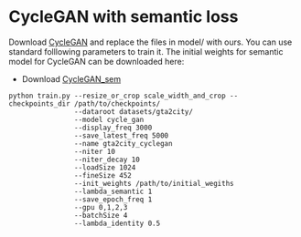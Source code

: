 # CycleGAN with semantic loss
Download [CycleGAN](https://github.com/junyanz/pytorch-CycleGAN-and-pix2pix) and replace the files in model/ with ours.
You can use standard folllowing parameters to train it. The initial weights for semantic model for CycleGAN can be downloaded here:
* Download [CycleGAN_sem](https://drive.google.com/open?id=1ysOLKt7vgRjSOCiw1_R2v15R6-qfl3Fr)
```
python train.py --resize_or_crop scale_width_and_crop --checkpoints_dir /path/to/checkpoints/ 
                --dataroot datasets/gta2city/ 
                --model cycle_gan 
                --display_freq 3000 
                --save_latest_freq 5000 
                --name gta2city_cyclegan 
                --niter 10 
                --niter_decay 10 
                --loadSize 1024 
                --fineSize 452
                --init_weights /path/to/initial_wegiths 
                --lambda_semantic 1
                --save_epoch_freq 1 
                --gpu 0,1,2,3
                --batchSize 4
                --lambda_identity 0.5
```
